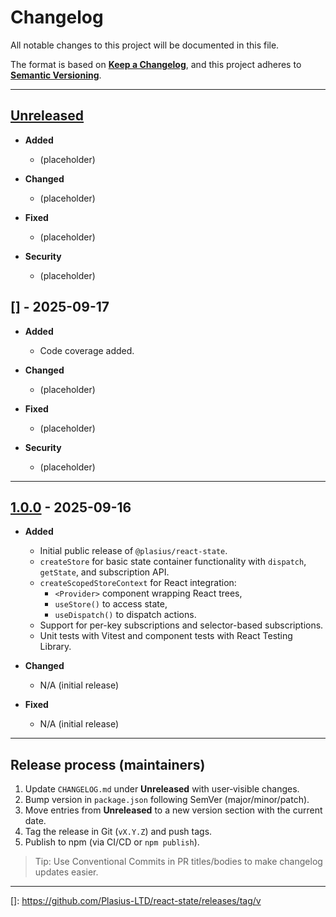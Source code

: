 
# Changelog

All notable changes to this project will be documented in this file.

The format is based on **[Keep a Changelog](https://keepachangelog.com/en/1.1.0/)**, and this project adheres to **[Semantic Versioning](https://semver.org/spec/v2.0.0.html)**.

---

## [Unreleased]

- **Added**
  - (placeholder)

- **Changed**
  - (placeholder)

- **Fixed**
  - (placeholder)

- **Security**
  - (placeholder)

## [] - 2025-09-17

- **Added**
  - Code coverage added.

- **Changed**
  - (placeholder)

- **Fixed**
  - (placeholder)

- **Security**
  - (placeholder)

---

## [1.0.0] - 2025-09-16

- **Added**

  - Initial public release of `@plasius/react-state`.
  - `createStore` for basic state container functionality with `dispatch`, `getState`, and subscription API.
  - `createScopedStoreContext` for React integration:
    - `<Provider>` component wrapping React trees,
    - `useStore()` to access state,
    - `useDispatch()` to dispatch actions.
  - Support for per-key subscriptions and selector-based subscriptions.
  - Unit tests with Vitest and component tests with React Testing Library.

- **Changed**
  - N/A (initial release)

- **Fixed**
  - N/A (initial release)

---

## Release process (maintainers)

1. Update `CHANGELOG.md` under **Unreleased** with user‑visible changes.
2. Bump version in `package.json` following SemVer (major/minor/patch).
3. Move entries from **Unreleased** to a new version section with the current date.
4. Tag the release in Git (`vX.Y.Z`) and push tags.
5. Publish to npm (via CI/CD or `npm publish`).

> Tip: Use Conventional Commits in PR titles/bodies to make changelog updates easier.

---

[Unreleased]: https://github.com/Plasius-LTD/react-state/compare/v...HEAD
[1.0.0]: https://github.com/Plasius-LTD/react-state/releases/tag/v1.0.0
[]: https://github.com/Plasius-LTD/react-state/releases/tag/v
